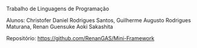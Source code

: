 Trabalho de Linguagens de Programação

Alunos: Christofer Daniel Rodrigues Santos, Guilherme Augusto Rodrigues Maturana, Renan Guensuke Aoki Sakashita

Repositório: https://github.com/RenanGAS/Mini-Framework

